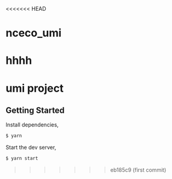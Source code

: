 <<<<<<< HEAD
# nceco_umi
hhhh
=======
# umi project

## Getting Started

Install dependencies,

```bash
$ yarn
```

Start the dev server,

```bash
$ yarn start
```
>>>>>>> eb185c9 (first commit)

